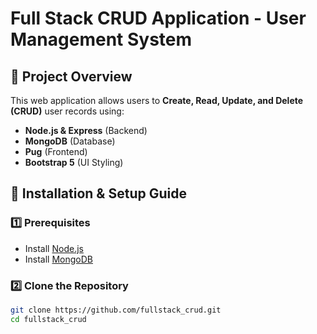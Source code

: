 # Full Stack CRUD Application - User Management System

## 📝 Project Overview
This web application allows users to **Create, Read, Update, and Delete (CRUD)** user records using:
- **Node.js & Express** (Backend)
- **MongoDB** (Database)
- **Pug** (Frontend)
- **Bootstrap 5** (UI Styling)

## 🚀 Installation & Setup Guide
### **1️⃣ Prerequisites**
- Install [Node.js](https://nodejs.org/)
- Install [MongoDB](https://www.mongodb.com/)

### **2️⃣ Clone the Repository**
```sh
git clone https://github.com/fullstack_crud.git
cd fullstack_crud
